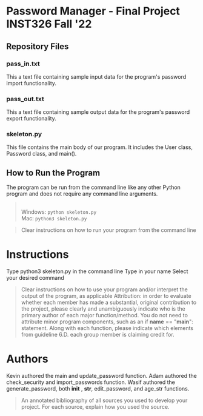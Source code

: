 # Password Manager - Final Project INST326 Fall '22

## Repository Files
### pass_in.txt
This a text file containing sample input data for the program's password import functionality.

### pass_out.txt
This a text file containing sample output data for the program's password export functionality.

### skeleton.py
This file contains the main body of our program. It includes the User class, Password class, and main().

## How to Run the Program
The program can be run from the command line like any other Python program and does not require any command line arguments.
> <br>Windows: `python skeleton.py`
> <br>Mac: `python3 skeleton.py`

> Clear instructions on how to run your program from the command line

# Instructions
Type python3 skeleton.py in the command line
Type in your name
Select your desired command

> Clear instructions on how to use your program and/or interpret the output of the program, as applicable
> Attribution: in order to evaluate whether each member has made a substantial, original contribution to the project, please clearly and unambiguously indicate who is the primary author of each major function/method. You do not need to attribute minor program components, such as an if __name__ == "__main__": statement. Along with each function, please indicate which elements from guideline 6.D. each group member is claiming credit for.

# Authors
Kevin authored the main and update_password function.
Adam authored the check_security and import_passwords function.
Wasif authored the generate_password, both __init__ , __str__, edit_password, and age_str functions. 

> An annotated bibliography of all sources you used to develop your project. For each source, explain how you used the source.
